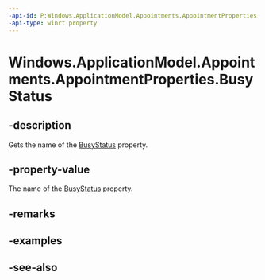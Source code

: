 ----api-id: P:Windows.ApplicationModel.Appointments.AppointmentProperties.BusyStatus
-api-type: winrt property
---<!-- Property syntaxpublic string BusyStatus { get; }--># Windows.ApplicationModel.Appointments.AppointmentProperties.BusyStatus## -descriptionGets the name of the [BusyStatus](appointment_busystatus.md) property.## -property-valueThe name of the [BusyStatus](appointment_busystatus.md) property.## -remarks## -examples## -see-also